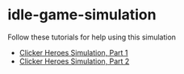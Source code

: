 # idle-game-simulation

Follow these tutorials for help using this simulation

- [Clicker Heroes Simulation, Part 1](https://willrenius.com/2019/01/28/clicker-heroes-simulation-part-1/)
- [Clicker Heroes Simulation, Part 2](https://willrenius.com/2019/01/28/clicker-heroes-simulation-part-2/)